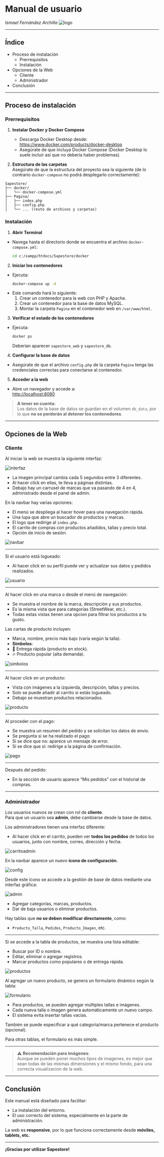 # Manual de usuario

_Ismael Fernández Archilla_
![logo](fotosmanuales/muneco.png)

---

## Índice

- Proceso de instalación  
  - Prerrequisitos  
  - Instalación  
- Opciones de la Web  
  - Cliente  
  - Administrador  
- Conclusión  

---

## Proceso de instalación

### Prerrequisitos

1. **Instalar Docker y Docker Compose**  
   - Descarga Docker Desktop desde:  
     https://www.docker.com/products/docker-desktop  
   - Asegúrate de que incluya Docker Compose (Docker Desktop lo suele incluir así que no debería haber problemas).

2. **Estructura de las carpetas**  
   Asegúrate de que la estructura del proyecto sea la siguiente (de lo contrario `docker-compose` no podrá desplegarlo correctamente):

```
Sapestore/
├── docker/
│   └── docker-compose.yml
├── Pagina/
│   ├── index.php
│   ├── config.php
│   └── ... (resto de archivos y carpetas)
```

### Instalación

1. **Abrir Terminal**  
- Navega hasta el directorio donde se encuentra el archivo `docker-compose.yml`:
  ```bash
  cd c:/xampp/htdocs/Sapestore/docker
  ```

2. **Iniciar los contenedores**  
- Ejecuta:
  ```bash
  docker-compose up -d
  ```
- Este comando hará lo siguiente:
  1. Crear un contenedor para la web con PHP y Apache.  
  2. Crear un contenedor para la base de datos MySQL.  
  3. Montar la carpeta `Pagina` en el contenedor web en `/var/www/html`.

3. **Verificar el estado de los contenedores**  
- Ejecuta:
  ```bash
  docker ps
  ```
  Deberían aparecer `sapestore_web` y `sapestore_db`.

4. **Configurar la base de datos**  
- Asegúrate de que el archivo `config.php` de la carpeta `Pagina` tenga las credenciales correctas para conectarse al contenedor.

5. **Acceder a la web**  
- Abre un navegador y accede a:  
  [http://localhost:8080](http://localhost:8080)

> **A tener en cuenta:**  
> Los datos de la base de datos se guardan en el volumen `db_data`, por lo que **no se perderán al detener los contenedores**.

---

## Opciones de la Web

### Cliente

Al iniciar la web se muestra la siguiente interfaz:

![interfaz](fotosmanuales/interfaz.png)

- La imagen principal cambia cada 5 segundos entre 3 diferentes.  
- Al hacer click en ellas, te lleva a páginas distintas.  
- Debajo hay un carrusel de marcas que va pasando de 4 en 4, administrado desde el panel de admin.

En la navbar hay varias opciones:
- El menú se despliega al hacer hover para una navegación rápida.  
- Una lupa que abre un buscador de productos y marcas.  
- El logo que redirige al `index.php`.  
- El carrito de compras con productos añadidos, tallas y precio total.  
- Opción de inicio de sesión.

![navbar](fotosmanuales/navbar.png)

---

Si el usuario está logueado:
- Al hacer click en su perfil puede ver y actualizar sus datos y pedidos realizados.

![usuario](fotosmanuales/log.png)

---

Al hacer click en una marca o desde el menú de navegación:
- Se muestra el nombre de la marca, descripción y sus productos.  
- Es la misma vista que para categorías (StreetWear, etc.).
- Todas estas vistas tienen  una opcion para filtrar los productos a tu gusto.

Las cartas de producto incluyen:
- Marca, nombre, precio más bajo (varía según la talla).  
- **Símbolos**:  
- 🚀 Entrega rápida (producto en stock).  
- 🔥 Producto popular (alta demanda).

![simbolos](fotosmanuales/simbolos.png)

---

Al hacer click en un producto:
- Vista con imágenes a la izquierda, descripción, tallas y precios.  
- Solo se puede añadir al carrito si estás logueado.  
- Debajo se muestran productos relacionados.

![producto](fotosmanuales/producto.png)

---

Al proceder con el pago:
- Se muestra un resumen del pedido y se solicitan los datos de envío.  
- Se pregunta si se ha realizado el pago:
- Si se dice que no: aparece un mensaje de error.  
- Si se dice que sí: redirige a la página de confirmación.

![pago](fotosmanuales/pago.png)

---

Después del pedido:
- En la sección de usuario aparece “Mis pedidos” con el historial de compras.

---

### Administrador

Los usuarios nuevos se crean con rol de **cliente**.  
Para que un usuario sea **admin**, debe cambiarse desde la base de datos.

Los administradores tienen una interfaz diferente:
- Al hacer click en el carrito, pueden ver **todos los pedidos** de todos los usuarios, junto con nombre, correo, dirección y fecha.

![carritoadmin](fotosmanuales/carritoadmin.png)

En la navbar aparece un nuevo **ícono de configuración**.

![config](fotosmanuales/config.png)

Desde este ícono se accede a la gestión de base de datos mediante una interfaz gráfica:

![admin](fotosmanuales/admin.png)

- Agregar categorías, marcas, productos.  
- Dar de baja usuarios o eliminar productos.  

Hay tablas que **no se deben modificar directamente**, como:
- `Producto_Talla`, `Pedidos`, `Producto_Imagen`, etc.

---

Si se accede a la tabla de productos, se muestra una lista editable:
- Buscar por ID o nombre.  
- Editar, eliminar o agregar registros.  
- Marcar productos como populares o de entrega rápida.

![productos](fotosmanuales/productos.png)

Al agregar un nuevo producto, se genera un formulario dinámico según la tabla:

![formulario](fotosmanuales/form.png)

- Para productos, se pueden agregar múltiples tallas e imágenes.  
- Cada nueva talla o imagen genera automáticamente un nuevo campo.  
- El sistema evita insertar tallas vacías.

También se puede especificar a qué categoría/marca pertenece el producto (opcional).

Para otras tablas, el formulario es más simple.

---

> ⚠️ **Recomendación para imágenes**:  
> Aunque se pueden poner muchos tipos de imagenes, es mejor que sean todas de las mismas dimensiones y el mismo fondo, para una correcta visualizacion de la web.

---

## Conclusión

Este manual está diseñado para facilitar:
- La instalación del entorno.  
- El uso correcto del sistema, especialmente en la parte de administración.

La web es **responsive**, por lo que funciona correctamente desde **móviles, tablets, etc.**

---

**¡Gracias por utilizar Sapestore!**

